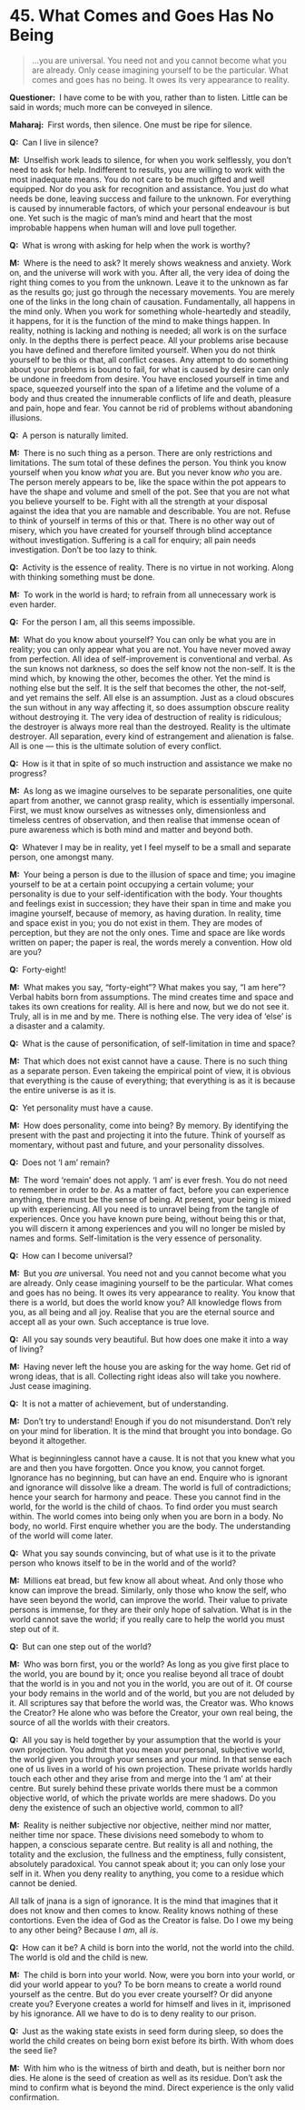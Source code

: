 # 45. What Comes and Goes Has No Being

>…you are universal. 
You need not and you cannot become what you are already. 
Only cease imagining yourself to be the particular. 
What comes and goes has no being. 
It owes its very appearance to reality.

**Questioner:**&ensp;I have come to be with you, rather than to listen. 
Little can be said in words; much more can be conveyed in silence.

**Maharaj:**&ensp;First words, then silence. 
One must be ripe for silence.

**Q:**&ensp;Can I live in silence?

**M:**&ensp;Unselfish work leads to silence, for when you work selflessly, you don’t need to ask for help. 
Indifferent to results, you are willing to work with the most inadequate means. 
You do not care to be much gifted and well equipped. 
Nor do you ask for recognition and assistance. 
You just do what needs be done, leaving success and failure to the unknown. 
For everything is caused by innumerable factors, of which your personal endeavour is but one. 
Yet such is the magic of man’s mind and heart that the most improbable happens when human will and love pull together.

**Q:**&ensp;What is wrong with asking for help when the work is worthy?

**M:**&ensp;Where is the need to ask? 
It merely shows weakness and anxiety. 
Work on, and the universe will work with you. 
After all, the very idea of doing the right thing comes to you from the unknown. 
Leave it to the unknown as far as the results go; just go through the necessary movements. 
You are merely one of the links in the long chain of causation. 
Fundamentally, all happens in the mind only. 
When you work for something whole-heartedly and steadily, it happens, for it is the function of the mind to make things happen. 
In reality, nothing is lacking and nothing is needed; all work is on the surface only. 
In the depths there is perfect peace. 
All your problems arise because you have defined and therefore limited yourself. 
When you do not think yourself to be this or that, all conflict ceases. 
Any attempt to do something about your problems is bound to fail, for what is caused by desire can only be undone in freedom from desire. 
You have enclosed yourself in time and space, squeezed yourself into the span of a lifetime and the volume of a body and thus created the innumerable conflicts of life and death, pleasure and pain, hope and fear. 
You cannot be rid of problems without abandoning illusions.

**Q:**&ensp;A person is naturally limited.

**M:**&ensp;There is no such thing as a person. 
There are only restrictions and limitations. 
The sum total of these defines the person. 
You think you know yourself when you know *what* you are. 
But you never know *who* you are. 
The person merely appears to be, like the space within the pot appears to have the shape and volume and smell of the pot. 
See that you are not what you believe yourself to be. 
Fight with all the strength at your disposal against the idea that you are namable and describable. 
You are not. 
Refuse to think of yourself in terms of this or that. 
There is no other way out of misery, which you have created for yourself through blind acceptance without investigation. 
Suffering is a call for enquiry; all pain needs investigation. 
Don’t be too lazy to think.

**Q:**&ensp;Activity is the essence of reality. 
There is no virtue in not working. 
Along with thinking something must be done.

**M:**&ensp;To work in the world is hard; to refrain from all unnecessary work is even harder.

**Q:**&ensp;For the person I am, all this seems impossible.

**M:**&ensp;What do you know about yourself? 
You can only be what you are in reality; you can only appear what you are not. 
You have never moved away from perfection. 
All idea of self-improvement is conventional and verbal. 
As the sun knows not darkness, so does the self know not the non-self. 
It is the mind which, by knowing the other, becomes the other. 
Yet the mind is nothing else but the self. 
It is the self that becomes the other, the not-self, and yet remains the self. 
All else is an assumption. 
Just as a cloud obscures the sun without in any way affecting it, so does assumption obscure reality without destroying it. 
The very idea of destruction of reality is ridiculous; the destroyer is always more real than the destroyed. 
Reality is the ultimate destroyer. 
All separation, every kind of estrangement and alienation is false. 
All is one — this is the ultimate solution of every conflict.

**Q:**&ensp;How is it that in spite of so much instruction and assistance we make no progress?

**M:**&ensp;As long as we imagine ourselves to be separate personalities, one quite apart from another, we cannot grasp reality, which is essentially impersonal. 
First, we must know ourselves as witnesses only, dimensionless and timeless centres of observation, and then realise that immense ocean of pure awareness which is both mind and matter and beyond both.

**Q:**&ensp;Whatever I may be in reality, yet I feel myself to be a small and separate person, one amongst many.

**M:**&ensp;Your being a person is due to the illusion of space and time; you imagine yourself to be at a certain point occupying a certain volume; your personality is due to your self-identification with the body. 
Your thoughts and feelings exist in succession; they have their span in time and make you imagine yourself, because of memory, as having duration. 
In reality, time and space exist in you; you do not exist in them. 
They are modes of perception, but they are not the only ones. 
Time and space are like words written on paper; the paper is real, the words merely a convention. 
How old are you?

**Q:**&ensp;Forty-eight!

**M:**&ensp;What makes you say, “forty-eight”? 
What makes you say, “I am here”? 
Verbal habits born from assumptions. 
The mind creates time and space and takes its own creations for reality. 
All is here and now, but we do not see it. 
Truly, all is in me and by me. 
There is nothing else. 
The very idea of ‘else’ is a disaster and a calamity.

**Q:**&ensp;What is the cause of personification, of self-limitation in time and space?

**M:**&ensp;That which does not exist cannot have a cause. 
There is no such thing as a separate person. 
Even takeing the empirical point of view, it is obvious that everything is the cause of everything; that everything is as it is because the entire universe is as it is.

**Q:**&ensp;Yet personality must have a cause.

**M:**&ensp;How does personality, come into being? 
By memory. 
By identifying the present with the past and projecting it into the future. 
Think of yourself as momentary, without past and future, and your personality dissolves.

**Q:**&ensp;Does not ‘I am’ remain?

**M:**&ensp;The word ‘remain’ does not apply. 
‘I am’ is ever fresh. 
You do not need to remember in order to *be*. 
As a matter of fact, before you can experience anything, there must be the sense of being. 
At present, your being is mixed up with experiencing. 
All you need is to unravel being from the tangle of experiences. 
Once you have known pure being, without being this or that, you will discern it among experiences and you will no longer be misled by names and forms. 
Self-limitation is the very essence of personality.

**Q:**&ensp;How can I become universal?

**M:**&ensp;But you *are* universal. 
You need not and you cannot become what you are already. 
Only cease imagining yourself to be the particular. 
What comes and goes has no being. 
It owes its very appearance to reality. 
You know that there is a world, but does the world know you? 
All knowledge flows from you, as all being and all joy. 
Realise that you are the eternal source and accept all as your own. 
Such acceptance is true love.

**Q:**&ensp;All you say sounds very beautiful. 
But how does one make it into a way of living?

**M:**&ensp;Having never left the house you are asking for the way home. 
Get rid of wrong ideas, that is all. 
Collecting right ideas also will take you nowhere. 
Just cease imagining.

**Q:**&ensp;It is not a matter of achievement, but of understanding.

**M:**&ensp;Don’t try to understand! 
Enough if you do not misunderstand. 
Don’t rely on your mind for liberation. 
It is the mind that brought you into bondage. 
Go beyond it altogether. 

What is beginningless cannot have a cause. 
It is not that you knew what you are and then you have forgotten. 
Once you know, you cannot forget. 
Ignorance has no beginning, but can have an end. 
Enquire who is ignorant and ignorance will dissolve like a dream. 
The world is full of contradictions; hence your search for harmony and peace. 
These you cannot find in the world, for the world is the child of chaos. 
To find order you must search within. 
The world comes into being only when you are born in a body. 
No body, no world. 
First enquire whether you are the body. 
The understanding of the world will come later.

**Q:**&ensp;What you say sounds convincing, but of what use is it to the private person who knows itself to be in the world and of the world?

**M:**&ensp;Millions eat bread, but few know all about wheat. 
And only those who know can improve the bread. 
Similarly, only those who know the self, who have seen beyond the world, can improve the world. 
Their value to private persons is immense, for they are their only hope of salvation. 
What is in the world cannot save the world; if you really care to help the world you must step out of it.

**Q:**&ensp;But can one step out of the world?

**M:**&ensp;Who was born first, you or the world? 
As long as you give first place to the world, you are bound by it; once you realise beyond all trace of doubt that the world is in you and not you in the world, you are out of it. 
Of course your body remains in the world and of the world, but you are not deluded by it. 
All scriptures say that before the world was, the Creator was. 
Who knows the Creator? 
He alone who was before the Creator, your own real being, the source of all the worlds with their creators.

**Q:**&ensp;All you say is held together by your assumption that the world is your own projection. 
You admit that you mean your personal, subjective world, the world given you through your senses and your mind. 
In that sense each one of us lives in a world of his own projection. 
These private worlds hardly touch each other and they arise from and merge into the ‘I am’ at their centre. 
But surely behind these private worlds there must be a common objective world, of which the private worlds are mere shadows. 
Do you deny the existence of such an objective world, common to all?

**M:**&ensp;Reality is neither subjective nor objective, neither mind nor matter, neither time nor space. 
These divisions need somebody to whom to happen, a conscious separate centre. 
But reality is all and nothing, the totality and the exclusion, the fullness and the emptiness, fully consistent, absolutely paradoxical. 
You cannot speak about it; you can only lose your self in it. 
When you deny reality to anything, you come to a residue which cannot be denied. 

All talk of <span data-tippy-content="Knowledge, especially the higher knowledge derived from meditation; “closely related to the knowledge of Brahman”.">jnana</span> is a sign of ignorance. 
It is the mind that imagines that it does not know and then comes to know. 
Reality knows nothing of these contortions. 
Even the idea of God as the Creator is false. 
Do I owe my being to any other being? 
Because I *am*, all *is*.

**Q:**&ensp;How can it be? 
A child is born into the world, not the world into the child. 
The world is old and the child is new.

**M:**&ensp;The child is born into your world. 
Now, were you born into your world, or did your world appear to you? 
To be born means to create a world round yourself as the centre. 
But do you ever create yourself? 
Or did anyone create you? 
Everyone creates a world for himself and lives in it, imprisoned by his ignorance. 
All we have to do is to deny reality to our prison.

**Q:**&ensp;Just as the waking state exists in seed form during sleep, so does the world the child creates on being born exist before its birth. 
With whom does the seed lie?

**M:**&ensp;With him who is the witness of birth and death, but is neither born nor dies. 
He alone is the seed of creation as well as its residue. 
Don’t ask the mind to confirm what is beyond the mind. 
Direct experience is the only valid confirmation.

<script>
export default {
  props: ["slot-key"],
  mounted () {
    tippy("[data-tippy-content]", {allowHTML: true});
  }
}
</script>
